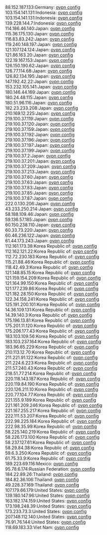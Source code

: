 88.152.187.133:Germany: [ovpn config](vpn/88_152_187_133.ovpn)  
103.154.141.131:Indonesia: [ovpn config](vpn/103_154_141_131.ovpn)  
103.154.141.131:Indonesia: [ovpn config](vpn/103_154_141_131.ovpn)  
139.228.144.7:Indonesia: [ovpn config](vpn/139_228_144_7.ovpn)  
114.186.46.140:Japan: [ovpn config](vpn/114_186_46_140.ovpn)  
115.36.175.130:Japan: [ovpn config](vpn/115_36_175_130.ovpn)  
116.83.83.242:Japan: [ovpn config](vpn/116_83_83_242.ovpn)  
119.240.148.197:Japan: [ovpn config](vpn/119_240_148_197.ovpn)  
121.107.124.124:Japan: [ovpn config](vpn/121_107_124_124.ovpn)  
121.86.163.20:Japan: [ovpn config](vpn/121_86_163_20.ovpn)  
122.19.167.153:Japan: [ovpn config](vpn/122_19_167_153.ovpn)  
126.150.190.62:Japan: [ovpn config](vpn/126_150_190_62.ovpn)  
126.77.114.68:Japan: [ovpn config](vpn/126_77_114_68.ovpn)  
126.82.134.195:Japan: [ovpn config](vpn/126_82_134_195.ovpn)  
147.192.42.22:Japan: [ovpn config](vpn/147_192_42_22.ovpn)  
153.232.105.141:Japan: [ovpn config](vpn/153_232_105_141.ovpn)  
180.146.44.169:Japan: [ovpn config](vpn/180_146_44_169.ovpn)  
180.24.48.115:Japan: [ovpn config](vpn/180_24_48_115.ovpn)  
180.51.96.116:Japan: [ovpn config](vpn/180_51_96_116.ovpn)  
182.23.233.208:Japan: [ovpn config](vpn/182_23_233_208.ovpn)  
210.169.12.225:Japan: [ovpn config](vpn/210_169_12_225.ovpn)  
219.100.37.119:Japan: [ovpn config](vpn/219_100_37_119.ovpn)  
219.100.37.120:Japan: [ovpn config](vpn/219_100_37_120.ovpn)  
219.100.37.159:Japan: [ovpn config](vpn/219_100_37_159.ovpn)  
219.100.37.192:Japan: [ovpn config](vpn/219_100_37_192.ovpn)  
219.100.37.196:Japan: [ovpn config](vpn/219_100_37_196.ovpn)  
219.100.37.197:Japan: [ovpn config](vpn/219_100_37_197.ovpn)  
219.100.37.199:Japan: [ovpn config](vpn/219_100_37_199.ovpn)  
219.100.37.2:Japan: [ovpn config](vpn/219_100_37_2.ovpn)  
219.100.37.201:Japan: [ovpn config](vpn/219_100_37_201.ovpn)  
219.100.37.209:Japan: [ovpn config](vpn/219_100_37_209.ovpn)  
219.100.37.213:Japan: [ovpn config](vpn/219_100_37_213.ovpn)  
219.100.37.60:Japan: [ovpn config](vpn/219_100_37_60.ovpn)  
219.100.37.63:Japan: [ovpn config](vpn/219_100_37_63.ovpn)  
219.100.37.83:Japan: [ovpn config](vpn/219_100_37_83.ovpn)  
219.100.37.85:Japan: [ovpn config](vpn/219_100_37_85.ovpn)  
219.100.37.87:Japan: [ovpn config](vpn/219_100_37_87.ovpn)  
222.0.130.206:Japan: [ovpn config](vpn/222_0_130_206.ovpn)  
43.233.250.214:Japan: [ovpn config](vpn/43_233_250_214.ovpn)  
58.188.109.46:Japan: [ovpn config](vpn/58_188_109_46.ovpn)  
59.136.57.185:Japan: [ovpn config](vpn/59_136_57_185.ovpn)  
60.150.238.110:Japan: [ovpn config](vpn/60_150_238_110.ovpn)  
60.33.73.220:Japan: [ovpn config](vpn/60_33_73_220.ovpn)  
60.46.236.122:Japan: [ovpn config](vpn/60_46_236_122.ovpn)  
61.44.173.243:Japan: [ovpn config](vpn/61_44_173_243.ovpn)  
112.161.173.38:Korea Republic of: [ovpn config](vpn/112_161_173_38.ovpn)  
112.162.121.22:Korea Republic of: [ovpn config](vpn/112_162_121_22.ovpn)  
112.72.230.183:Korea Republic of: [ovpn config](vpn/112_72_230_183.ovpn)  
115.21.88.46:Korea Republic of: [ovpn config](vpn/115_21_88_46.ovpn)  
118.42.49.3:Korea Republic of: [ovpn config](vpn/118_42_49_3.ovpn)  
121.148.85.15:Korea Republic of: [ovpn config](vpn/121_148_85_15.ovpn)  
121.159.154.209:Korea Republic of: [ovpn config](vpn/121_159_154_209.ovpn)  
121.164.99.150:Korea Republic of: [ovpn config](vpn/121_164_99_150.ovpn)  
121.177.239.86:Korea Republic of: [ovpn config](vpn/121_177_239_86.ovpn)  
121.182.28.150:Korea Republic of: [ovpn config](vpn/121_182_28_150.ovpn)  
122.34.158.241:Korea Republic of: [ovpn config](vpn/122_34_158_241.ovpn)  
125.191.200.101:Korea Republic of: [ovpn config](vpn/125_191_200_101.ovpn)  
14.36.109.131:Korea Republic of: [ovpn config](vpn/14_36_109_131.ovpn)  
14.39.140.3:Korea Republic of: [ovpn config](vpn/14_39_140_3.ovpn)  
175.196.13.81:Korea Republic of: [ovpn config](vpn/175_196_13_81.ovpn)  
175.201.11.120:Korea Republic of: [ovpn config](vpn/175_201_11_120.ovpn)  
175.206.177.43:Korea Republic of: [ovpn config](vpn/175_206_177_43.ovpn)  
183.103.109.56:Korea Republic of: [ovpn config](vpn/183_103_109_56.ovpn)  
183.103.237.164:Korea Republic of: [ovpn config](vpn/183_103_237_164.ovpn)  
183.96.65.229:Korea Republic of: [ovpn config](vpn/183_96_65_229.ovpn)  
210.113.12.70:Korea Republic of: [ovpn config](vpn/210_113_12_70.ovpn)  
211.221.91.122:Korea Republic of: [ovpn config](vpn/211_221_91_122.ovpn)  
211.224.6.223:Korea Republic of: [ovpn config](vpn/211_224_6_223.ovpn)  
211.57.240.43:Korea Republic of: [ovpn config](vpn/211_57_240_43.ovpn)  
218.51.77.214:Korea Republic of: [ovpn config](vpn/218_51_77_214.ovpn)  
220.118.143.187:Korea Republic of: [ovpn config](vpn/220_118_143_187.ovpn)  
220.119.84.190:Korea Republic of: [ovpn config](vpn/220_119_84_190.ovpn)  
220.126.211.10:Korea Republic of: [ovpn config](vpn/220_126_211_10.ovpn)  
220.77.104.77:Korea Republic of: [ovpn config](vpn/220_77_104_77.ovpn)  
221.155.9.189:Korea Republic of: [ovpn config](vpn/221_155_9_189.ovpn)  
221.161.209.246:Korea Republic of: [ovpn config](vpn/221_161_209_246.ovpn)  
221.167.255.217:Korea Republic of: [ovpn config](vpn/221_167_255_217.ovpn)  
222.111.53.207:Korea Republic of: [ovpn config](vpn/222_111_53_207.ovpn)  
222.98.225.184:Korea Republic of: [ovpn config](vpn/222_98_225_184.ovpn)  
222.98.35.99:Korea Republic of: [ovpn config](vpn/222_98_35_99.ovpn)  
58.225.140.219:Korea Republic of: [ovpn config](vpn/58_225_140_219.ovpn)  
58.226.173.100:Korea Republic of: [ovpn config](vpn/58_226_173_100.ovpn)  
58.237.127.61:Korea Republic of: [ovpn config](vpn/58_237_127_61.ovpn)  
58.29.84.38:Korea Republic of: [ovpn config](vpn/58_29_84_38.ovpn)  
59.6.3.250:Korea Republic of: [ovpn config](vpn/59_6_3_250.ovpn)  
61.75.33.9:Korea Republic of: [ovpn config](vpn/61_75_33_9.ovpn)  
189.223.69.116:Mexico: [ovpn config](vpn/189_223_69_116.ovpn)  
95.78.6.174:Russian Federation: [ovpn config](vpn/95_78_6_174.ovpn)  
184.22.89.26:Thailand: [ovpn config](vpn/184_22_89_26.ovpn)  
184.82.36.106:Thailand: [ovpn config](vpn/184_82_36_106.ovpn)  
49.228.37.169:Thailand: [ovpn config](vpn/49_228_37_169.ovpn)  
107.179.66.179:United States: [ovpn config](vpn/107_179_66_179.ovpn)  
139.180.147.96:United States: [ovpn config](vpn/139_180_147_96.ovpn)  
163.182.174.159:United States: [ovpn config](vpn/163_182_174_159.ovpn)  
173.198.248.39:United States: [ovpn config](vpn/173_198_248_39.ovpn)  
173.233.73.3:United States: [ovpn config](vpn/173_233_73_3.ovpn)  
207.148.112.140:United States: [ovpn config](vpn/207_148_112_140.ovpn)  
76.91.76.144:United States: [ovpn config](vpn/76_91_76_144.ovpn)  
118.69.183.33:Viet Nam: [ovpn config](vpn/118_69_183_33.ovpn)  
